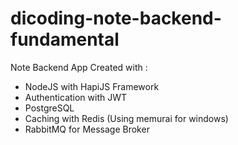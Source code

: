 # dicoding-note-backend-fundamental
Note Backend App 
Created with : 
- NodeJS with HapiJS Framework
- Authentication with JWT
- PostgreSQL
- Caching with Redis (Using memurai for windows)
- RabbitMQ for Message Broker

